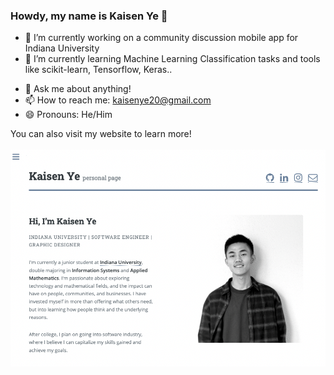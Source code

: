 ### Howdy, my name is Kaisen Ye 👋

- 🔭 I’m currently working on a community discussion mobile app for Indiana University
- 🌱 I’m currently learning Machine Learning Classification tasks and tools like scikit-learn, Tensorflow, Keras..
<!-- - 👯 I’m looking to collaborate on ... -->
- 💬 Ask me about anything! 
- 📫 How to reach me: kaisenye20@gmail.com
- 😄 Pronouns: He/Him
<!-- - ⚡ Fun fact: ...
 -->

You can also visit my website to learn more! <br />
<br />
[<img alt="alt_text" width="700px" target="blank" src="webPage,jpg.png" />](https://kaisenye.github.io/)
